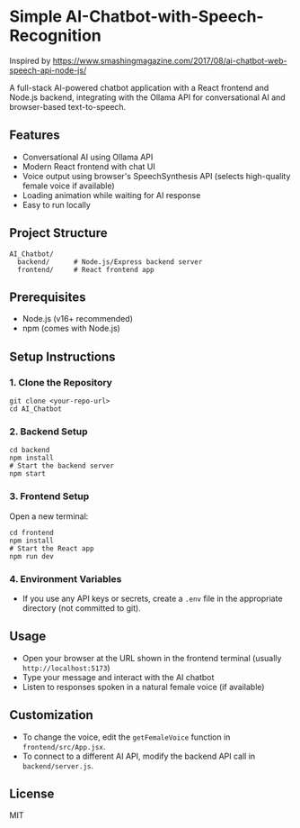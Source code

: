 # Simple AI-Chatbot-with-Speech-Recognition

Inspired by https://www.smashingmagazine.com/2017/08/ai-chatbot-web-speech-api-node-js/

A full-stack AI-powered chatbot application with a React frontend and Node.js backend, integrating with the Ollama API for conversational AI and browser-based text-to-speech.

## Features
- Conversational AI using Ollama API
- Modern React frontend with chat UI
- Voice output using browser's SpeechSynthesis API (selects high-quality female voice if available)
- Loading animation while waiting for AI response
- Easy to run locally

## Project Structure
```
AI_Chatbot/
  backend/      # Node.js/Express backend server
  frontend/     # React frontend app
```

## Prerequisites
- Node.js (v16+ recommended)
- npm (comes with Node.js)

## Setup Instructions

### 1. Clone the Repository
```
git clone <your-repo-url>
cd AI_Chatbot
```

### 2. Backend Setup
```
cd backend
npm install
# Start the backend server
npm start
```

### 3. Frontend Setup
Open a new terminal:
```
cd frontend
npm install
# Start the React app
npm run dev
```

### 4. Environment Variables
- If you use any API keys or secrets, create a `.env` file in the appropriate directory (not committed to git).

## Usage
- Open your browser at the URL shown in the frontend terminal (usually `http://localhost:5173`)
- Type your message and interact with the AI chatbot
- Listen to responses spoken in a natural female voice (if available)

## Customization
- To change the voice, edit the `getFemaleVoice` function in `frontend/src/App.jsx`.
- To connect to a different AI API, modify the backend API call in `backend/server.js`.

## License
MIT 
